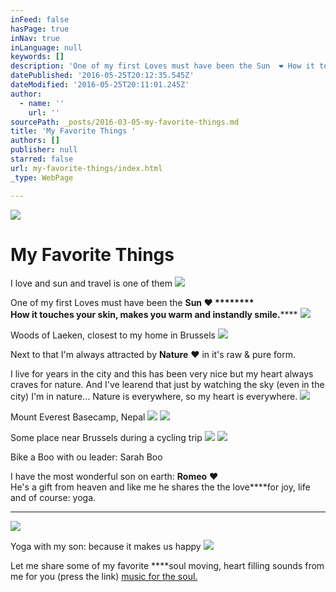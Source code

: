 ```yaml
---
inFeed: false
hasPage: true
inNav: true
inLanguage: null
keywords: []
description: 'One of my first Loves must have been the Sun  ❤ How it touches your skin, makes you warm and instandly smile.'
datePublished: '2016-05-25T20:12:35.545Z'
dateModified: '2016-05-25T20:11:01.245Z'
author:
  - name: ''
    url: ''
sourcePath: _posts/2016-03-05-my-favorite-things.md
title: 'My Favorite Things '
authors: []
publisher: null
starred: false
url: my-favorite-things/index.html
_type: WebPage

---
```

![](https://imgflo.herokuapp.com/graph/vahj1ThiexotieMo/907d9db16ada7fd7509fafcbbcd26fe2/passthrough.jpg?height=600&input=https%3A%2F%2Fthe-grid-user-content.s3-us-west-2.amazonaws.com%2Ffc115842-b2c4-48f0-b015-9df20466f5fd.jpg&width=616)

# My Favorite Things 

I love and sun and travel is one of them ![](https://the-grid-user-content.s3-us-west-2.amazonaws.com/fc115842-b2c4-48f0-b015-9df20466f5fd.jpg)

One of my first Loves must have been the **Sun **❤ ********  
How it touches your skin, makes you warm and instandly smile.********
![](https://imgflo.herokuapp.com/graph/vahj1ThiexotieMo/f96e21b855141963ecc28f131e792b4a/passthrough.jpg?height=563&input=https%3A%2F%2Fthe-grid-user-content.s3-us-west-2.amazonaws.com%2F91b55d28-0e21-4ad9-b3e3-b654dade7a5b.jpg&width=750)

Woods of Laeken, closest to my home in Brussels
![](https://the-grid-user-content.s3-us-west-2.amazonaws.com/91b55d28-0e21-4ad9-b3e3-b654dade7a5b.jpg)

Next to that I'm always attracted by **Nature** ❤ in it's raw & pure form. 

I live for years in the city and this has been very nice but my heart always craves for nature. And I've learend that just by watching the sky (even in the city) I'm in nature... Nature is everywhere, so my heart is everywhere. ![](https://imgflo.herokuapp.com/graph/vahj1ThiexotieMo/2d01a0eb201c345356abd2f4bdfa2a05/passthrough.jpg?height=500&input=https%3A%2F%2Fs3-us-west-2.amazonaws.com%2Fthe-grid-img%2Fp%2F4fffe7d4cdd770f3cf32e0ece1fd3f142314d44f.jpg&width=750)

Mount Everest Basecamp, Nepal
![](https://s3-us-west-2.amazonaws.com/the-grid-img/p/4fffe7d4cdd770f3cf32e0ece1fd3f142314d44f.jpg)
![](https://imgflo.herokuapp.com/graph/vahj1ThiexotieMo/778c190d58fdda54857ebd37c080af3c/passthrough.jpg?height=422&input=https%3A%2F%2Fthe-grid-user-content.s3-us-west-2.amazonaws.com%2Ff863708f-ed91-45af-b186-e995fb253ceb.jpg&width=750)

Some place near Brussels during a cycling trip
![](https://the-grid-user-content.s3-us-west-2.amazonaws.com/f863708f-ed91-45af-b186-e995fb253ceb.jpg)
![](https://imgflo.herokuapp.com/graph/vahj1ThiexotieMo/3bdd0efc995cf789fec6f01191385c8d/passthrough.jpg?height=563&input=https%3A%2F%2Fthe-grid-user-content.s3-us-west-2.amazonaws.com%2F9e723020-4123-48f7-8a85-a5e2b7737a60.jpg&width=750)

Bike a Boo with ou leader: Sarah Boo

I have the most wonderful son on earth: **Romeo** ❤   
He's a gift from heaven and like me he shares the the love****for joy, life and of course: yoga.

****
![](https://imgflo.herokuapp.com/graph/vahj1ThiexotieMo/fc1ad1d56896cb90c3ce28a6724daa4a/passthrough.jpg?height=580&input=https%3A%2F%2Fthe-grid-user-content.s3-us-west-2.amazonaws.com%2F48ab9e83-9ab4-450b-b699-199cb0839c95.jpg&width=750)

Yoga with my son: because it makes us happy
![](https://the-grid-user-content.s3-us-west-2.amazonaws.com/48ab9e83-9ab4-450b-b699-199cb0839c95.jpg)

Let me share some of my favorite ****soul moving, heart filling sounds from me for you (press the link) [music for the soul.][0]

[][0]

[0]: https://open.spotify.com/user/wendymontellano/playlist/0krajvdfbqw2zPLPBjLPok